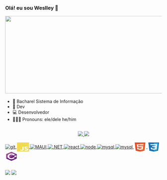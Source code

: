 ### Olá! eu sou Weslley 👋

<img height="250" width="850" src="https://user-images.githubusercontent.com/73807228/153535920-9961208e-36e3-452f-aaef-12db2987544b.gif">

- 🔭 Bacharel Sistema de Informação 
- 🌱 Dev
- 💻 Desenvolvedor 
- 👨🏽‍🦱 Pronouns: ele/dele he/him


##
<div align="center">
  <a href="https://github.com/WeslleySantos-Dev">
  <img height="160em" src="https://github-readme-stats.vercel.app/api?username=WeslleySantos-Dev&show_icons=true&theme=radicak&include_all_commits=true&count_private=true"/>
  <img height="160em" src="https://github-readme-stats.vercel.app/api/top-langs/?username==WeslleySantos-Dev&layout=compact&theme=dark"/>
</div>
 
  <div style="display: inline_block"><br>

  <img align="center" alt="git" height="30" width="40" src="https://cdn.jsdelivr.net/gh/devicons/devicon/icons/git/git-original.svg" />
  <img align="center" alt="Js" height="30" width="40" src="https://raw.githubusercontent.com/devicons/devicon/master/icons/javascript/javascript-plain.svg"/>  
  <img align="center" alt="MAUI" height="30" width="40" src="https://raw.githubusercontent.com/dotnet/brand/main/logo/dotnet-maui/dotnet-maui.svg">
  <img align="center" alt=".NET" height="30" width="40" src="https://raw.githubusercontent.com/dotnet/brand/main/logo/dotnet/dotnet-logo.svg">
  <img align="center" alt="react" height="30" width="40" src="https://cdn.jsdelivr.net/gh/devicons/devicon/icons/react/react-original.svg" />
  <img align="center" alt="node" height="30" width="40" src="https://cdn.jsdelivr.net/gh/devicons/devicon/icons/nodejs/nodejs-original.svg" />
  <img align="center" alt="mysql" height="30" width="40" src="https://cdn.jsdelivr.net/gh/devicons/devicon/icons/mysql/mysql-original.svg"/>
  <img align="center" alt="mysql" height="30" width="40" src="https://cdn.jsdelivr.net/gh/devicons/devicon/icons/mysql/mysql-original.svg"/>
  <img align="center" alt="HTML" height="30" width="40" src="https://raw.githubusercontent.com/devicons/devicon/master/icons/html5/html5-original.svg">
  <img align="center" alt="CSS" height="30" width="40" src="https://raw.githubusercontent.com/devicons/devicon/master/icons/css3/css3-original.svg">  
  <img align="center" alt="Csharp" height="30" width="40" src="https://raw.githubusercontent.com/devicons/devicon/master/icons/csharp/csharp-original.svg">

</div>
  
  ##


 
<div> 
 	<a href = "mailto:weslleysantosdev@gmail.com"><img src="https://img.shields.io/badge/-Gmail-%23333?style=for-the-badge&logo=gmail&logoColor=white" target="_blank"></a>
  <a href="https://www.linkedin.com/in/weslleysantosdev/" target="_blank"><img src="https://img.shields.io/badge/-LinkedIn-%230077B5?style=for-the-badge&logo=linkedin&logoColor=white" target="_blank"></a> 
 
</div>

